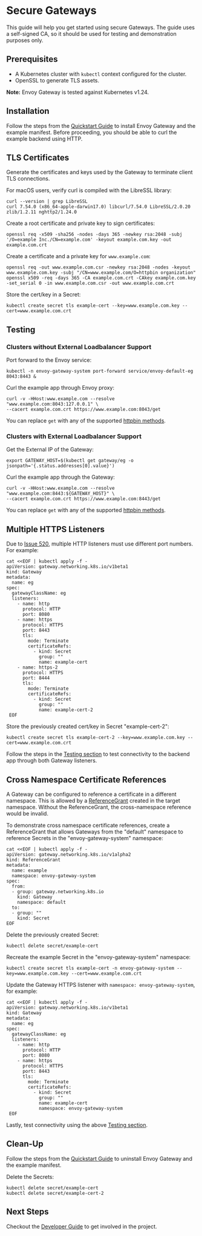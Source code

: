 # Secure Gateways

This guide will help you get started using secure Gateways. The guide uses a self-signed CA, so it should be used for
testing and demonstration purposes only.

## Prerequisites

- A Kubernetes cluster with `kubectl` context configured for the cluster.
- OpenSSL to generate TLS assets.

__Note:__ Envoy Gateway is tested against Kubernetes v1.24.

## Installation

Follow the steps from the [Quickstart Guide](QUICKSTART.md) to install Envoy Gateway and the example manifest.
Before proceeding, you should be able to curl the example backend using HTTP.

## TLS Certificates

Generate the certificates and keys used by the Gateway to terminate client TLS connections.

For macOS users, verify curl is compiled with the LibreSSL library:

```shell
curl --version | grep LibreSSL
curl 7.54.0 (x86_64-apple-darwin17.0) libcurl/7.54.0 LibreSSL/2.0.20 zlib/1.2.11 nghttp2/1.24.0
```

Create a root certificate and private key to sign certificates:

```shell
openssl req -x509 -sha256 -nodes -days 365 -newkey rsa:2048 -subj '/O=example Inc./CN=example.com' -keyout example.com.key -out example.com.crt
```

Create a certificate and a private key for `www.example.com`:

```shell
openssl req -out www.example.com.csr -newkey rsa:2048 -nodes -keyout www.example.com.key -subj "/CN=www.example.com/O=httpbin organization"
openssl x509 -req -days 365 -CA example.com.crt -CAkey example.com.key -set_serial 0 -in www.example.com.csr -out www.example.com.crt
```

Store the cert/key in a Secret:

```shell
kubectl create secret tls example-cert --key=www.example.com.key --cert=www.example.com.crt
```

## Testing

### Clusters without External Loadbalancer Support

Port forward to the Envoy service:

```shell
kubectl -n envoy-gateway-system port-forward service/envoy-default-eg 8043:8443 &
```

Curl the example app through Envoy proxy:

```shell
curl -v -HHost:www.example.com --resolve "www.example.com:8043:127.0.0.1" \
--cacert example.com.crt https://www.example.com:8043/get
```

You can replace `get` with any of the supported [httpbin methods][httpbin_methods].

### Clusters with External Loadbalancer Support

Get the External IP of the Gateway:
```shell
export GATEWAY_HOST=$(kubectl get gateway/eg -o jsonpath='{.status.addresses[0].value}')
```

Curl the example app through the Gateway:

```shell
curl -v -HHost:www.example.com --resolve "www.example.com:8443:${GATEWAY_HOST}" \
--cacert example.com.crt https://www.example.com:8443/get
```

You can replace `get` with any of the supported [httpbin methods][httpbin_methods].

## Multiple HTTPS Listeners

Due to [Issue 520][], multiple HTTP listeners must use different port numbers. For example:

```shell
cat <<EOF | kubectl apply -f -
apiVersion: gateway.networking.k8s.io/v1beta1
kind: Gateway
metadata:
  name: eg
spec:
  gatewayClassName: eg
  listeners:
    - name: http
      protocol: HTTP
      port: 8080
    - name: https
      protocol: HTTPS
      port: 8443
      tls:
        mode: Terminate
        certificateRefs:
          - kind: Secret
            group: ""
            name: example-cert
    - name: https-2
      protocol: HTTPS
      port: 8444
      tls:
        mode: Terminate
        certificateRefs:
          - kind: Secret
            group: ""
            name: example-cert-2
 EOF
```

Store the previously created cert/key in Secret "example-cert-2":

```shell
kubectl create secret tls example-cert-2 --key=www.example.com.key --cert=www.example.com.crt
```

Follow the steps in the [Testing section](#testing) to test connectivity to the backend app through both Gateway
listeners.

## Cross Namespace Certificate References

A Gateway can be configured to reference a certificate in a different namespace. This is allowed by a [ReferenceGrant][]
created in the target namespace. Without the ReferenceGrant, the cross-namespace reference would be invalid.

To demonstrate cross namespace certificate references, create a ReferenceGrant that allows Gateways from the "default"
namespace to reference Secrets in the "envoy-gateway-system" namespace:

```shell
cat <<EOF | kubectl apply -f -
apiVersion: gateway.networking.k8s.io/v1alpha2
kind: ReferenceGrant
metadata:
  name: example
  namespace: envoy-gateway-system
spec:
  from:
  - group: gateway.networking.k8s.io
    kind: Gateway
    namespace: default
  to:
  - group: ""
    kind: Secret
EOF
```

Delete the previously created Secret:

```shell
kubectl delete secret/example-cert
```

Recreate the example Secret in the "envoy-gateway-system" namespace:

```shell
kubectl create secret tls example-cert -n envoy-gateway-system --key=www.example.com.key --cert=www.example.com.crt
```

Update the Gateway HTTPS listener with `namespace: envoy-gateway-system`, for example:

```shell
cat <<EOF | kubectl apply -f -
apiVersion: gateway.networking.k8s.io/v1beta1
kind: Gateway
metadata:
  name: eg
spec:
  gatewayClassName: eg
  listeners:
    - name: http
      protocol: HTTP
      port: 8080
    - name: https
      protocol: HTTPS
      port: 8443
      tls:
        mode: Terminate
        certificateRefs:
          - kind: Secret
            group: ""
            name: example-cert
            namespace: envoy-gateway-system
 EOF
```

Lastly, test connectivity using the above [Testing section](#testing).

## Clean-Up

Follow the steps from the [Quickstart Guide](QUICKSTART.md) to uninstall Envoy Gateway and the example manifest.

Delete the Secrets:

```shell
kubectl delete secret/example-cert
kubectl delete secret/example-cert-2
```

## Next Steps

Checkout the [Developer Guide](../../DEVELOPER.md) to get involved in the project.

[kind]: https://kind.sigs.k8s.io/
[httpbin_methods]: https://httpbin.org/#/HTTP_Methods
[Issue 520]: https://github.com/envoyproxy/gateway/issues/520
[ReferenceGrant]: https://gateway-api.sigs.k8s.io/api-types/referencegrant/
